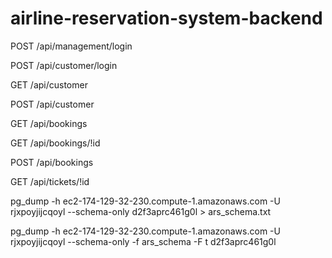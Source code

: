 # airline-reservation-system-backend

POST /api/management/login

POST /api/customer/login

GET  /api/customer

POST /api/customer

GET  /api/bookings

GET  /api/bookings/!id

POST /api/bookings

GET  /api/tickets/!id

pg_dump -h ec2-174-129-32-230.compute-1.amazonaws.com -U rjxpoyjijcqoyl --schema-only d2f3aprc461g0l > ars_schema.txt

pg_dump -h ec2-174-129-32-230.compute-1.amazonaws.com -U rjxpoyjijcqoyl --schema-only -f ars_schema -F t d2f3aprc461g0l 

